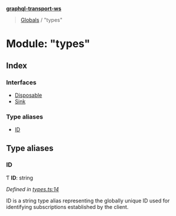 **[graphql-transport-ws](../README.md)**

> [Globals](../README.md) / "types"

# Module: "types"

## Index

### Interfaces

* [Disposable](../interfaces/_types_.disposable.md)
* [Sink](../interfaces/_types_.sink.md)

### Type aliases

* [ID](_types_.md#id)

## Type aliases

### ID

Ƭ  **ID**: string

*Defined in [types.ts:14](https://github.com/enisdenjo/graphql-transport-ws/blob/624b4ce/src/types.ts#L14)*

ID is a string type alias representing
the globally unique ID used for identifying
subscriptions established by the client.
